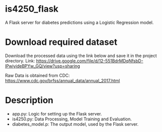 # is4250_flask
A Flask server for diabetes predictions using a Logistic Regression model.

# Download required dataset
Download the processed data using the link below and save it in the project directory.
Link: https://drive.google.com/file/d/12-551BdrMDqNfsbD-lPwiyideBPYw_GQ/view?usp=sharing

Raw Data is obtained from CDC: https://www.cdc.gov/brfss/annual_data/annual_2017.html

# Description
- app.py: Logic for setting up the Flask server.
- is4250.py: Data Processing, Model Training and Evaluation.
- diabetes_model.p: The output model, used by the Flask server.
